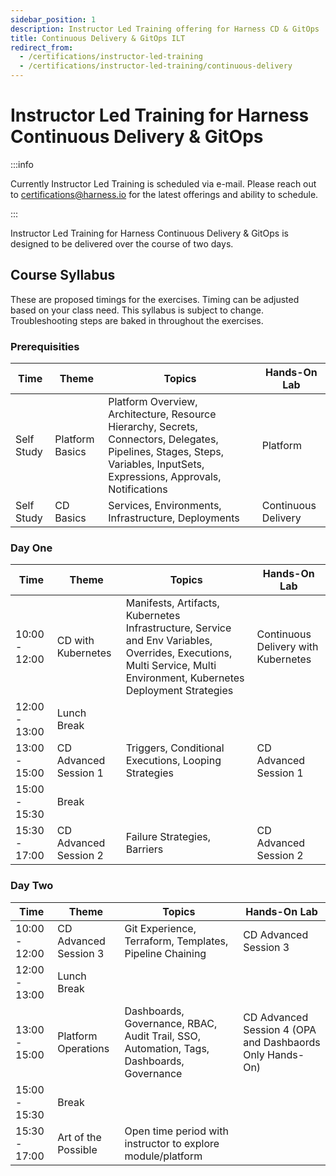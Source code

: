 ```yaml
---
sidebar_position: 1
description: Instructor Led Training offering for Harness CD & GitOps
title: Continuous Delivery & GitOps ILT
redirect_from:
  - /certifications/instructor-led-training
  - /certifications/instructor-led-training/continuous-delivery
---
```


# Instructor Led Training for Harness Continuous Delivery & GitOps

:::info

Currently Instructor Led Training is scheduled via e-mail. Please reach out to [certifications@harness.io](mailto:certifications@harness.io)
for the latest offerings and ability to schedule. 

:::

Instructor Led Training for Harness Continuous Delivery & GitOps is designed to be delivered over the course of two days. 

## Course Syllabus 
These are proposed timings for the exercises. Timing can be adjusted based on your class need. This syllabus is subject to change. 
Troubleshooting steps are baked in throughout the exercises. 

### Prerequisities

| **Time**      | **Theme**                        | **Topics**                                                                                                                                                                 | **Hands-On Lab**       |
|---------------|----------------------------------|----------------------------------------------------------------------------------------------------------------------------------------------------------------------------|------------------------|
| Self Study | Platform Basics                        | Platform Overview, Architecture, Resource Hierarchy, Secrets, Connectors, Delegates, Pipelines, Stages, Steps, Variables, InputSets, Expressions, Approvals, Notifications | Platform               |
| Self Study | CD Basics    | Services, Environments, Infrastructure, Deployments                                                                                                                        | Continuous Delivery    |

### Day One

| **Time**      | **Theme**             | **Topics**                                                                                                                                                            | **Hands-On Lab**                    |
|---------------|-----------------------|-----------------------------------------------------------------------------------------------------------------------------------------------------------------------|-------------------------------------|
| 10:00 - 12:00 | CD with Kubernetes    | Manifests, Artifacts, Kubernetes Infrastructure, Service and Env Variables, Overrides, Executions, Multi Service, Multi Environment, Kubernetes Deployment Strategies | Continuous Delivery with Kubernetes |
| 12:00 - 13:00 | Lunch Break           |                                                                                                                                                                       |                                     |
| 13:00 - 15:00 | CD Advanced Session 1 | Triggers, Conditional Executions, Looping Strategies                                                                                                                  | CD Advanced Session 1               |
| 15:00 - 15:30 | Break                 |                                                                                                                                                                       |                                     |
| 15:30 - 17:00 | CD Advanced Session 2 | Failure Strategies, Barriers                                                                                                                                          | CD Advanced Session 2               |

### Day Two

| **Time**      | **Theme**             | **Topics**                                                       | **Hands-On Lab**      |
|---------------|-----------------------|------------------------------------------------------------------|-----------------------|
| 10:00 - 12:00 | CD Advanced Session 3 | Git Experience, Terraform, Templates, Pipeline Chaining          | CD Advanced Session 3 |
| 12:00 - 13:00 | Lunch Break           |                                                                  |                       |
| 13:00 - 15:00 | Platform Operations   | Dashboards, Governance, RBAC, Audit Trail, SSO, Automation, Tags, Dashboards, Governance | CD Advanced Session 4 (OPA and Dashbaords Only Hands-On)                     |
| 15:00 - 15:30 | Break                 |                                                                  |                       |
| 15:30 - 17:00 | Art of the Possible       | Open time period with instructor to explore module/platform        |       |